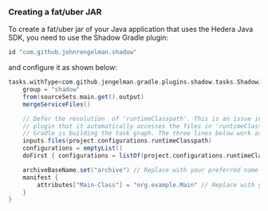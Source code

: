 ### Creating a fat/uber JAR

To create a fat/uber jar of your Java application that uses the Hedera Java SDK, you need to use the Shadow Gradle plugin:

```groovy
id "com.github.johnrengelman.shadow"
```

and configure it as shown below:
```groovy
tasks.withType<com.github.jengelman.gradle.plugins.shadow.tasks.ShadowJar>().configureEach {
    group = "shadow"
    from(sourceSets.main.get().output)
    mergeServiceFiles()

    // Defer the resolution  of 'runtimeClasspath'. This is an issue in the shadow
    // plugin that it automatically accesses the files in 'runtimeClasspath' while
    // Gradle is building the task graph. The three lines below work around that.
    inputs.files(project.configurations.runtimeClasspath)
    configurations = emptyList()
    doFirst { configurations = listOf(project.configurations.runtimeClasspath.get()) }

    archiveBaseName.set("archive") // Replace with your preferred name
    manifest {
        attributes["Main-Class"] = "org.example.Main" // Replace with your main class
    }
}
```
